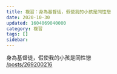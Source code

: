 ```yaml
---
title: 複習：身為基督徒，假使我的小孩是同性戀
date: 2020-10-30
updated: 1604069040000
category: 複習
tags: []
sidebar: 
---
```


<p>身為基督徒，假使我的小孩是同性戀<br/>
<a href="/posts/269200216" target="_blank">/posts/269200216</a></p>
<p> </p>
